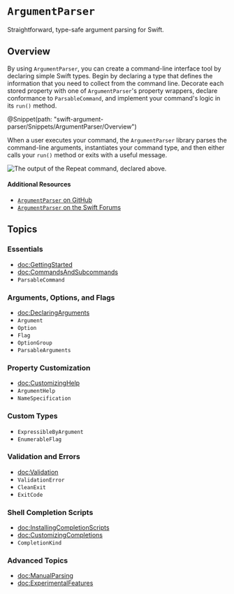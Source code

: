 # ``ArgumentParser``

Straightforward, type-safe argument parsing for Swift.

## Overview

By using `ArgumentParser`, you can create a command-line interface tool
by declaring simple Swift types.
Begin by declaring a type that defines
the information that you need to collect from the command line.
Decorate each stored property with one of `ArgumentParser`'s property wrappers,
declare conformance to ``ParsableCommand``,
and implement your command's logic in its `run()` method.

@Snippet(path: "swift-argument-parser/Snippets/ArgumentParser/Overview")

When a user executes your command, 
the `ArgumentParser` library parses the command-line arguments,
instantiates your command type,
and then either calls your `run()` method or exits with a useful message.

![The output of the Repeat command, declared above.](repeat.png)

#### Additional Resources

- [`ArgumentParser` on GitHub](https://github.com/apple/swift-argument-parser/)
- [`ArgumentParser` on the Swift Forums](https://forums.swift.org/c/related-projects/argumentparser/60)

## Topics

### Essentials

- <doc:GettingStarted>
- <doc:CommandsAndSubcommands>
- ``ParsableCommand``

### Arguments, Options, and Flags

- <doc:DeclaringArguments>
- ``Argument``
- ``Option``
- ``Flag``
- ``OptionGroup``
- ``ParsableArguments``

### Property Customization

- <doc:CustomizingHelp>
- ``ArgumentHelp``
- ``NameSpecification``

### Custom Types

- ``ExpressibleByArgument``
- ``EnumerableFlag``

### Validation and Errors

- <doc:Validation>
- ``ValidationError``
- ``CleanExit``
- ``ExitCode``

### Shell Completion Scripts

- <doc:InstallingCompletionScripts>
- <doc:CustomizingCompletions>
- ``CompletionKind``

### Advanced Topics

- <doc:ManualParsing>
- <doc:ExperimentalFeatures>
